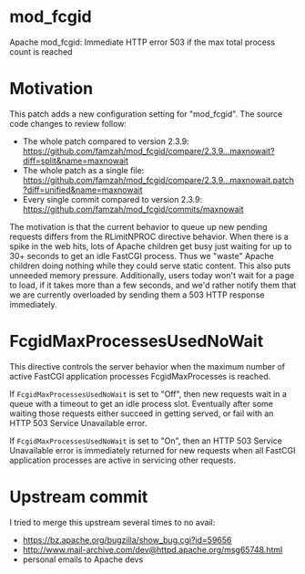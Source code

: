 # mod_fcgid
Apache mod_fcgid: Immediate HTTP error 503 if the max total process count is reached

# Motivation
This patch adds a new configuration setting for "mod_fcgid". The source code changes to review follow:
- The whole patch compared to version 2.3.9: https://github.com/famzah/mod_fcgid/compare/2.3.9...maxnowait?diff=split&name=maxnowait
- The whole patch as a single file: https://github.com/famzah/mod_fcgid/compare/2.3.9...maxnowait.patch?diff=unified&name=maxnowait
- Every single commit compared to version 2.3.9: https://github.com/famzah/mod_fcgid/commits/maxnowait

The motivation is that the current behavior to queue up new pending requests differs from the RLimitNPROC directive behavior. When there is a spike in the web hits, lots of Apache children get busy just waiting for up to 30+ seconds to get an idle FastCGI process. Thus we "waste" Apache children doing nothing while they could serve static content. This also puts unneeded memory pressure. Additionally, users today won't wait for a page to load, if it takes more than a few seconds, and we'd rather notify them that we are currently overloaded by sending them a 503 HTTP response immediately.

# FcgidMaxProcessesUsedNoWait
This directive controls the server behavior when the maximum number of active FastCGI application processes FcgidMaxProcesses is reached.

If `FcgidMaxProcessesUsedNoWait` is set to "Off", then new requests wait in a queue with a timeout to get an idle process slot. Eventually after some waiting those requests either succeed in getting served, or fail with an HTTP 503 Service Unavailable error.

If `FcgidMaxProcessesUsedNoWait` is set to "On", then an HTTP 503 Service Unavailable error is immediately returned for new requests when all FastCGI application processes are active in servicing other requests.

# Upstream commit
I tried to merge this upstream several times to no avail:
- https://bz.apache.org/bugzilla/show_bug.cgi?id=59656
- http://www.mail-archive.com/dev@httpd.apache.org/msg65748.html
- personal emails to Apache devs
